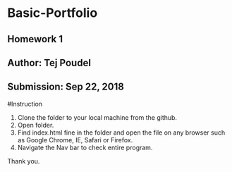 # Basic-Portfolio
## Homework 1
## Author: Tej Poudel
## Submission: Sep 22, 2018

#Instruction
1. Clone the folder to your local machine from the github.
2. Open folder.
3. Find index.html fine in the folder and open the file on any browser such as Google Chrome, IE, Safari or Firefox.
4. Navigate the Nav bar to check entire program. 

Thank you.
